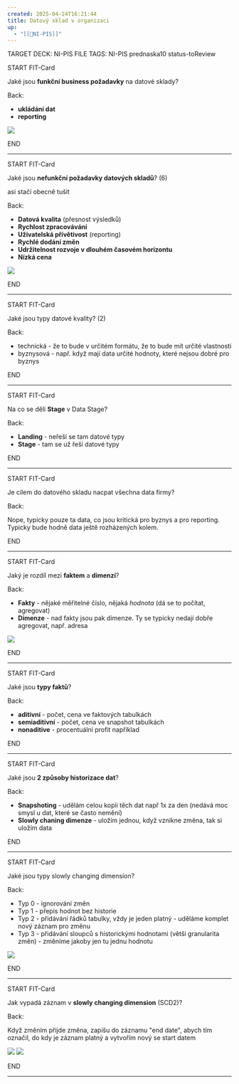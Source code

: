```yaml
---
created: 2025-04-24T16:21:44
title: Datový sklad v organizaci
up:
  - "[[📖NI-PIS]]"
---
```


TARGET DECK: NI-PIS
FILE TAGS: NI-PIS prednaska10 status-toReview


START
FIT-Card

Jaké jsou **funkční business požadavky** na datové sklady?

Back:

- **ukládání dat**
- **reporting**

<!-- DetailInfoStart -->
![](../../Assets/Pasted%20image%2020250424162241.png)
<!-- DetailInfoEnd -->
<!--ID: 1746599651518-->
END

---


START
FIT-Card

Jaké jsou **nefunkční požadavky datových skladů**? (6)

asi stačí obecně tušit

Back:

- **Datová kvalita** (přesnost výsledků)
- **Rychlost zpracovávání**
- **Uživatelská přívětivost** (reporting)
- **Rychlé dodání změn**
- **Udržitelnost rozvoje v dlouhém časovém horizontu**
- **Nízká cena**

<!-- DetailInfoStart -->
![](../../Assets/Pasted%20image%2020250424162303.png)
<!-- DetailInfoEnd -->
<!--ID: 1746599651524-->
END

---


START
FIT-Card

Jaké jsou typy datové kvality? (2)

Back:

- technická - že to bude v určitém formátu, že to bude mít určité vlastnosti
- byznysová - např. když mají data určité hodnoty, které nejsou dobré pro byznys
<!--ID: 1746599651536-->
END

---


START
FIT-Card

Na co se dělí **Stage** v Data Stage?

Back:

- **Landing** - neřeší se tam datové typy
- **Stage** - tam se už řeší datové typy
<!--ID: 1746599651581-->
END

---


START
FIT-Card

Je cílem do datového skladu nacpat všechna data firmy?

Back:

Nope, typicky pouze ta data, co jsou kritická pro byznys a pro reporting. Typicky bude hodně data ještě rozházených kolem.
<!--ID: 1746599651608-->
END

---


START
FIT-Card

Jaký je rozdíl mezi **faktem** a **dimenzí**?

Back:

- **Fakty** - nějaké měřitelné číslo, nějaká _hodnota_ (dá se to počítat, agregovat)
- **Dimenze** - nad fakty jsou pak dimenze. Ty se typicky nedají dobře agregovat, např. adresa

![](../../Assets/Pasted%20image%2020250424170314.png)
<!--ID: 1746599651640-->
END

---

START
FIT-Card

Jaké jsou **typy faktů**?

Back:

- **aditivní** - počet, cena ve faktových tabulkách
- **semiaditivní** - počet, cena ve snapshot tabulkách
- **nonaditive** - procentuální profit například
<!--ID: 1746599651670-->
END

---


START
FIT-Card

Jaké jsou **2 způsoby historizace dat**?

Back:

- **Snapshoting** - udělám celou kopii těch dat např 1x za den (nedává moc smysl u dat, které se často nemění)
- **Slowly chaning dimenze** - uložím jednou, když vznikne změna, tak si uložím data
<!--ID: 1746599651680-->
END

---


START
FIT-Card

Jaké jsou typy slowly changing dimension?

Back:

- Typ 0 - ignorování změn
- Typ 1 - přepis hodnot bez historie
- Typ 2 - přidávání řádků tabulky, vždy je jeden platný - uděláme komplet nový záznam pro změnu
- Typ 3 - přidávání sloupců s historickými hodnotami (větší granularita změn) - změníme jakoby jen tu jednu hodnotu

<!-- DetailInfoStart -->
![](../../Assets/Pasted%20image%2020250424171444.png)
<!-- DetailInfoEnd -->
<!--ID: 1746599651688-->
END

---


START
FIT-Card

Jak vypadá záznam v **slowly changing dimension** (SCD2)?

Back:

Když změním přijde změna, zapíšu do záznamu "end date", abych tím označil, do kdy je záznam platný a vytvořím nový se start datem

<!-- DetailInfoStart -->
![](../../Assets/Pasted%20image%2020250424171616.png)
![](../../Assets/Pasted%20image%2020250424171626.png)
<!-- DetailInfoEnd -->
<!--ID: 1746599651699-->
END

---
